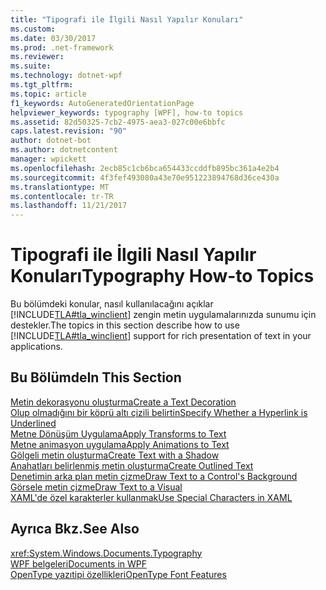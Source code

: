 ```yaml
---
title: "Tipografi ile İlgili Nasıl Yapılır Konuları"
ms.custom: 
ms.date: 03/30/2017
ms.prod: .net-framework
ms.reviewer: 
ms.suite: 
ms.technology: dotnet-wpf
ms.tgt_pltfrm: 
ms.topic: article
f1_keywords: AutoGeneratedOrientationPage
helpviewer_keywords: typography [WPF], how-to topics
ms.assetid: 82d50325-7cb2-4975-aea3-027c00e6bbfc
caps.latest.revision: "90"
author: dotnet-bot
ms.author: dotnetcontent
manager: wpickett
ms.openlocfilehash: 2ecb85c1cb6bca654433ccddfb895bc361a4e2b4
ms.sourcegitcommit: 4f3fef493080a43e70e951223894768d36ce430a
ms.translationtype: MT
ms.contentlocale: tr-TR
ms.lasthandoff: 11/21/2017
---
```

# <a name="typography-how-to-topics"></a><span data-ttu-id="dd84c-102">Tipografi ile İlgili Nasıl Yapılır Konuları</span><span class="sxs-lookup"><span data-stu-id="dd84c-102">Typography How-to Topics</span></span>
<span data-ttu-id="dd84c-103">Bu bölümdeki konular, nasıl kullanılacağını açıklar [!INCLUDE[TLA#tla_winclient](../../../../includes/tlasharptla-winclient-md.md)] zengin metin uygulamalarınızda sunumu için destekler.</span><span class="sxs-lookup"><span data-stu-id="dd84c-103">The topics in this section describe how to use [!INCLUDE[TLA#tla_winclient](../../../../includes/tlasharptla-winclient-md.md)] support for rich presentation of text in your applications.</span></span>  
  
## <a name="in-this-section"></a><span data-ttu-id="dd84c-104">Bu Bölümde</span><span class="sxs-lookup"><span data-stu-id="dd84c-104">In This Section</span></span>  
 [<span data-ttu-id="dd84c-105">Metin dekorasyonu oluşturma</span><span class="sxs-lookup"><span data-stu-id="dd84c-105">Create a Text Decoration</span></span>](../../../../docs/framework/wpf/advanced/how-to-create-a-text-decoration.md)  
 [<span data-ttu-id="dd84c-106">Olup olmadığını bir köprü altı çizili belirtin</span><span class="sxs-lookup"><span data-stu-id="dd84c-106">Specify Whether a Hyperlink is Underlined</span></span>](../../../../docs/framework/wpf/advanced/how-to-specify-whether-a-hyperlink-is-underlined.md)  
 [<span data-ttu-id="dd84c-107">Metne Dönüşüm Uygulama</span><span class="sxs-lookup"><span data-stu-id="dd84c-107">Apply Transforms to Text</span></span>](../../../../docs/framework/wpf/advanced/how-to-apply-transforms-to-text.md)  
 [<span data-ttu-id="dd84c-108">Metne animasyon uygulama</span><span class="sxs-lookup"><span data-stu-id="dd84c-108">Apply Animations to Text</span></span>](../../../../docs/framework/wpf/advanced/how-to-apply-animations-to-text.md)  
 [<span data-ttu-id="dd84c-109">Gölgeli metin oluşturma</span><span class="sxs-lookup"><span data-stu-id="dd84c-109">Create Text with a Shadow</span></span>](../../../../docs/framework/wpf/advanced/how-to-create-text-with-a-shadow.md)  
 [<span data-ttu-id="dd84c-110">Anahatları belirlenmiş metin oluşturma</span><span class="sxs-lookup"><span data-stu-id="dd84c-110">Create Outlined Text</span></span>](../../../../docs/framework/wpf/advanced/how-to-create-outlined-text.md)  
 [<span data-ttu-id="dd84c-111">Denetimin arka plan metin çizme</span><span class="sxs-lookup"><span data-stu-id="dd84c-111">Draw Text to a Control's Background</span></span>](../../../../docs/framework/wpf/advanced/how-to-draw-text-to-a-control-background.md)  
 [<span data-ttu-id="dd84c-112">Görsele metin çizme</span><span class="sxs-lookup"><span data-stu-id="dd84c-112">Draw Text to a Visual</span></span>](../../../../docs/framework/wpf/advanced/how-to-draw-text-to-a-visual.md)  
 [<span data-ttu-id="dd84c-113">XAML'de özel karakterler kullanmak</span><span class="sxs-lookup"><span data-stu-id="dd84c-113">Use Special Characters in XAML</span></span>](../../../../docs/framework/wpf/advanced/how-to-use-special-characters-in-xaml.md)  
  
## <a name="see-also"></a><span data-ttu-id="dd84c-114">Ayrıca Bkz.</span><span class="sxs-lookup"><span data-stu-id="dd84c-114">See Also</span></span>  
 <xref:System.Windows.Documents.Typography>  
 [<span data-ttu-id="dd84c-115">WPF belgeleri</span><span class="sxs-lookup"><span data-stu-id="dd84c-115">Documents in WPF</span></span>](../../../../docs/framework/wpf/advanced/documents-in-wpf.md)  
 [<span data-ttu-id="dd84c-116">OpenType yazıtipi özellikleri</span><span class="sxs-lookup"><span data-stu-id="dd84c-116">OpenType Font Features</span></span>](../../../../docs/framework/wpf/advanced/opentype-font-features.md)
